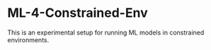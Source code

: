 # ML-4-Constrained-Env
This is an experimental setup for running ML models in constrained environments.
